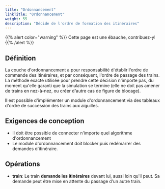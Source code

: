 ```yaml
---
title: "Ordonnancement"
linkTitle: "Ordonnancement"
weight: 55
description: "Décide de l'ordre de formation des itinéraires"
---
```


{{% alert color="warning" %}}
Cette page est une ébauche, contribuez-y!
{{% /alert %}}


## Définition

La couche d'ordonnancement a pour responsabilité d'établir l'ordre de commande des itinéraires, et par conséquent, l'ordre de passage des trains.
La méthode exacte utilisée pour prendre cette décision n'importe pas, du moment qu'elle garanti que la simulation se termine (elle ne doit pas amener de trains en nez-à-nez, ou créer d'autre cas de figure de blocage).

Il est possible d'implémenter un module d'ordonnancement via des tableaux d'ordre de succession des trains aux aiguilles.

## Exigences de conception

- Il doit être possible de connecter n'importe quel algorithme d'ordonnancement
- Le module d'ordonnancement doit blocker puis redémarrer des demandes d'itinéraire.

## Opérations

- **train**: Le train **demande les itinéraires** devant lui, aussi loin qu'il peut. Sa demande peut être mise en attente du passage d'un autre train.
